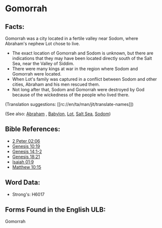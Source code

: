 # Gomorrah

## Facts:

Gomorrah was a city located in a fertile valley near Sodom, where Abraham's nephew Lot chose to live.

* The exact location of Gomorrah and Sodom is unknown, but there are indications that they may have been located directly south of the Salt Sea, near the Valley of Siddim.
* There were many kings at war in the region where Sodom and Gomorrah were located.
* When Lot's family was captured in a conflict between Sodom and other cities, Abraham and his men rescued them.
* Not long after that, Sodom and Gomorrah were destroyed by God because of the wickedness of the people who lived there.

(Translation suggestions: [[rc://en/ta/man/jit/translate-names]])

(See also: [Abraham](../names/abraham.md) , [Babylon](../names/babylon.md), [Lot](../names/lot.md), [Salt Sea](../names/saltsea.md), [Sodom](../names/sodom.md))

## Bible References:

* [2 Peter 02:06](rc://en/tn/help/2pe/02/06)
* [Genesis 10:19](rc://en/tn/help/gen/10/19)
* [Genesis 14:1-2](rc://en/tn/help/gen/14/01)
* [Genesis 18:21](rc://en/tn/help/gen/18/21)
* [Isaiah 01:9](rc://en/tn/help/isa/01/9)
* [Matthew 10:15](rc://en/tn/help/mat/10/15)

## Word Data:

* Strong's: H6017

## Forms Found in the English ULB:

Gomorrah
